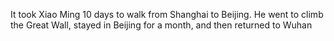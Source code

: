 It took Xiao Ming 10 days to walk from Shanghai to Beijing. He went to climb the Great Wall, stayed in Beijing for a month, and then returned to Wuhan
